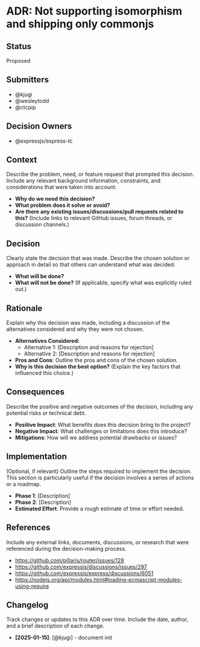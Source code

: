 # ADR: Not supporting isomorphism and shipping only commonjs

## Status

Proposed

## Submitters

- @kjugi
- @wesleytodd
- @ctcpip

## Decision Owners

- @expressjs/express-tc

## Context

Describe the problem, need, or feature request that prompted this decision. Include any relevant background information, constraints, and considerations that were taken into account.

- **Why do we need this decision?**
- **What problem does it solve or avoid?**
- **Are there any existing issues/discussions/pull requests related to this?** (Include links to relevant GitHub issues, forum threads, or discussion channels.)

## Decision

Clearly state the decision that was made. Describe the chosen solution or approach in detail so that others can understand what was decided.

- **What will be done?**
- **What will not be done?** (If applicable, specify what was explicitly ruled out.)

## Rationale

Explain why this decision was made, including a discussion of the alternatives considered and why they were not chosen.

- **Alternatives Considered:**
  - Alternative 1: [Description and reasons for rejection]
  - Alternative 2: [Description and reasons for rejection]
- **Pros and Cons**: Outline the pros and cons of the chosen solution.
- **Why is this decision the best option?** (Explain the key factors that influenced this choice.)

## Consequences

Describe the positive and negative outcomes of the decision, including any potential risks or technical debt.

- **Positive Impact**: What benefits does this decision bring to the project?
- **Negative Impact**: What challenges or limitations does this introduce?
- **Mitigations**: How will we address potential drawbacks or issues?

## Implementation

(Optional, if relevant)
Outline the steps required to implement the decision. This section is particularly useful if the decision involves a series of actions or a roadmap.

- **Phase 1**: [Description]
- **Phase 2**: [Description]
- **Estimated Effort**: Provide a rough estimate of time or effort needed.

## References

Include any external links, documents, discussions, or research that were referenced during the decision-making process.

- https://github.com/pillarjs/router/issues/128
- https://github.com/expressjs/discussions/issues/297
- https://github.com/expressjs/express/discussions/6051
- https://nodejs.org/api/modules.html#loading-ecmascript-modules-using-require

## Changelog

Track changes or updates to this ADR over time. Include the date, author, and a brief description of each change.

- **[2025-01-15]**: [@kjugi] - document init
